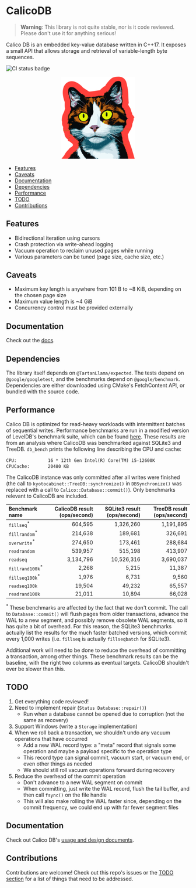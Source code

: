 # CalicoDB

> **Warning**: This library is not quite stable, nor is it code reviewed. 
> Please don't use it for anything serious!

Calico DB is an embedded key-value database written in C++17.
It exposes a small API that allows storage and retrieval of variable-length byte sequences.

![CI status badge](https://github.com/andy-byers/CalicoDB/actions/workflows/actions.yml/badge.svg)

<div align="center">
    <img src="doc/mascot.png" style="width: 40%; max-width: 400px" />
</div>

+ [Features](#features)
+ [Caveats](#caveats)
+ [Documentation](#documentation)
+ [Dependencies](#dependencies)
+ [Performance](#performance)
+ [TODO](#todo)
+ [Contributions](#contributions)

## Features
+ Bidirectional iteration using cursors
+ Crash protection via write-ahead logging
+ Vacuum operation to reclaim unused pages while running
+ Various parameters can be tuned (page size, cache size, etc.)

## Caveats
+ Maximum key length is anywhere from 101 B to ~8 KiB, depending on the chosen page size
+ Maximum value length is ~4 GiB
+ Concurrency control must be provided externally

## Documentation
Check out the [docs](doc/doc.md).

## Dependencies
The library itself depends on `@TartanLlama/expected`.
The tests depend on `@google/googletest`, and the benchmarks depend on `@google/benchmark`.
Dependencies are either downloaded using CMake's FetchContent API, or bundled with the source code.

## Performance
Calico DB is optimized for read-heavy workloads with intermittent batches of sequential writes.
Performance benchmarks are run in a modified version of LevelDB's benchmark suite, which can be found [here](https://github.com/andy-byers/leveldb/tree/db_bench_calico).
These results are from an analysis where CalicoDB was benchmarked against SQLite3 and TreeDB.
`db_bench` prints the following line describing the CPU and cache:
```
CPU:            16 * 12th Gen Intel(R) Core(TM) i5-12600K
CPUCache:       20480 KB
```

The CalicoDB instance was only committed after all writes were finished (the call to `kyotocabinet::TreeDB::synchronize()` in `DBSynchronize()` was replaced with a call to `Calico::Database::commit()`). 
Only benchmarks relevant to CalicoDB are included.

| Benchmark name             | CalicoDB result (ops/second) | SQLite3 result (ops/second) | TreeDB result (ops/second) |
|:---------------------------|-----------------------------:|----------------------------:|---------------------------:|
| `fillseq`<sup>*</sup>      |                      604,595 |                   1,326,260 |                  1,191,895 |
| `fillrandom`<sup>*</sup>   |                      214,638 |                     189,681 |                    326,691 |
| `overwrite`<sup>*</sup>    |                      274,650 |                     173,461 |                    288,684 |
| `readrandom`               |                      539,957 |                     515,198 |                    413,907 |
| `readseq`                  |                    3,134,796 |                  10,526,316 |                  3,690,037 |
| `fillrand100k`<sup>*</sup> |                        2,268 |                       5,215 |                     11,387 |
| `fillseq100k`<sup>*</sup>  |                        1,976 |                       6,731 |                      9,560 |
| `readseq100k`              |                       19,504 |                      49,232 |                     65,557 |
| `readrand100k`             |                       21,011 |                      10,894 |                     66,028 |

<sup>*</sup> These benchmarks are affected by the fact that we don't commit.
The call to `Database::commit()` will flush pages from older transactions, advance the WAL to a new segment, and possibly remove obsolete WAL segments, so it has quite a bit of overhead.
For this reason, the SQLite3 benchmarks actually list the results for the much faster batched versions, which commit every 1,000 writes (i.e. `fillseq` is actually `fillseqbatch` for SQLite3).

Additional work will need to be done to reduce the overhead of committing a transaction, among other things.
These benchmark results can be the baseline, with the right two columns as eventual targets.
CalicoDB shouldn't ever be slower than this.

## TODO
1. Get everything code reviewed!
2. Need to implement repair (`Status Database::repair()`)
    + Run when a database cannot be opened due to corruption (not the same as recovery)
3. Support Windows (write a `Storage` implementation)
4. When we roll back a transaction, we shouldn't undo any vacuum operations that have occurred
   + Add a new WAL record type: a "meta" record that signals some operation and maybe a payload specific to the operation type
   + This record type can signal commit, vacuum start, or vacuum end, or even other things as needed
   + We should still roll vacuum operations forward during recovery
5. Reduce the overhead of the commit operation
   + Don't advance to a new WAL segment on commit
   + When committing, just write the WAL record, flush the tail buffer, and then call `fsync()` on the file handle
   + This will also make rolling the WAL faster since, depending on the commit frequency, we could end up with far fewer segment files

## Documentation
Check out Calico DB's [usage and design documents](doc).

## Contributions
Contributions are welcome!
Check out this repo's issues or the [TODO section](#todo) for a list of things that need to be addressed.